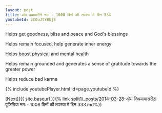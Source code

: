 ```yaml
---
layout: post
title: ओम ब्रह्मचारीने नमः - 1008 दिनों की तपस्या में दिन 334
youtubeId: zC0uJtYBUjE
---
```

 
 
Helps get goodness, bliss and peace and God's blessings
 
Helps remain focused, help generate inner energy 
 
Helps boost physical and mental health 
 
Helps remain grounded and generates a sense of gratitude towards the greater power 
 
Helps reduce bad karma
 
 
 
 


{% include youtubePlayer.html id=page.youtubeId %}
 
[Next]({{ site.baseurl }}{% link  split1/_posts/2014-03-28-ओम निथयामासरीठा पूजिठिया नमः - 1008 दिनों की तपस्या में दिन 333.md%})
 
